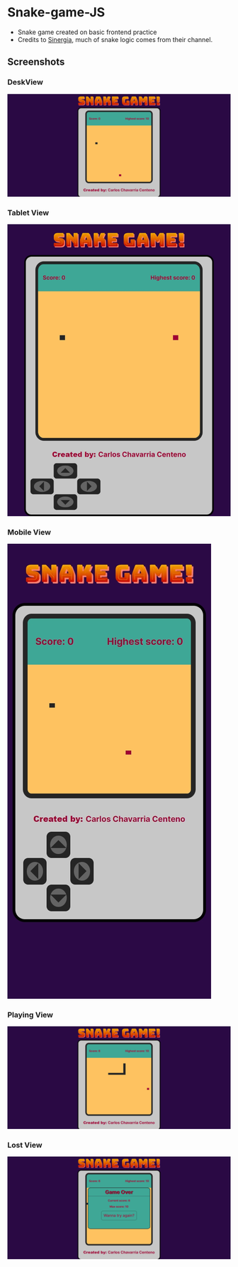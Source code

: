 # Snake-game-JS
- Snake game created on basic frontend practice
- Credits to [Sinergia](https://www.youtube.com/@SINERGIA_AR "Sinergia"), much of snake logic comes from their channel.

## Screenshots
### DeskView
![Desk View](https://github.com/EdCenten0/Imgs/blob/master/SnakeGame/DesktopView.png)

### Tablet View
![Tablet View](https://github.com/EdCenten0/Imgs/blob/master/SnakeGame/TabletView.jpeg)

### Mobile View
![Mobile View](https://github.com/EdCenten0/Imgs/blob/master/SnakeGame/MobileView.jpeg)

### Playing View
![Playing View](https://github.com/EdCenten0/Imgs/blob/master/SnakeGame/PlayingView.png)

### Lost View
![Lost View](https://github.com/EdCenten0/Imgs/blob/master/SnakeGame/Lost%20view.png)
